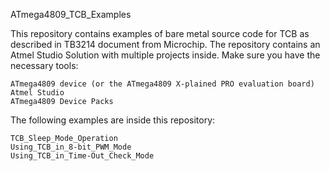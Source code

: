 ATmega4809_TCB_Examples

This repository contains examples of bare metal source code for TCB as described in TB3214 document from Microchip. The repository contains an Atmel Studio Solution with multiple projects inside. Make sure you have the necessary tools:

    ATmega4809 device (or the ATmega4809 X-plained PRO evaluation board)
    Atmel Studio
    ATmega4809 Device Packs

The following examples are inside this repository:

    TCB_Sleep_Mode_Operation
	Using_TCB_in_8-bit_PWM_Mode
	Using_TCB_in_Time-Out_Check_Mode
